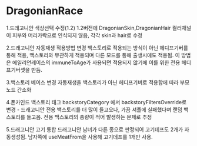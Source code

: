 # DragonianRace

1.드래고니안 색상선택 수정(1.2)
1.2버전에 DragonianSkin,DragonianHair 컬러채널이 피부와 머리카락으로 인식되지 않음, 각각 skin과 hair로 수정

2.드래고니안 자동재생 적용방법 변경
백스토리로 적용되는 방식이 아닌 헤디프기버를 통해 적용, 백스토리와 무관하게 적용되며 다른 모드를 통해 출생시에도 적용됨. 이 방법은 에일리언레이스의 immuneToAge가 사용되면 적용되지 않기에 이를 위한 전용 헤디프기버셋을 만듬.

3.백스토리 베이스 변경
자동재생을 백스토리가 아닌 헤디프기버로 적용함에 따라 부모노드 간소화

4.폰카인드 백스토리 태그
backstoryCategory 에서 backstoryFiltersOverride로 변경 - 드래고니안 전용 백스토리를 더 많이 들고오나, 가끔 셔플에 실패했다며 랜덤 백스토리를 들고옴. 전용 백스토리의 총량이 적어 발생하는 문제로 추정

5.드래고니안 고기 통합
드래고니안 남녀가 다른 종으로 판정되어 고기데프도 2개가 자동생성됨. 남자쪽에 useMeatFrom을 사용해 고기데프를 1개만 사용.
